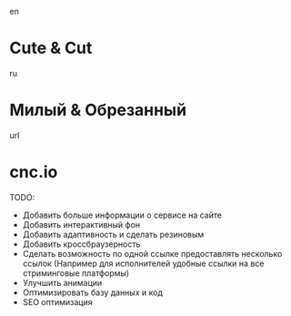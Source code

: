 en
# Cute & Cut
ru
# Милый & Обрезанный
url
# cnc.io
TODO:
 - Добавить больше информации о сервисе на сайте
 - Добавить интерактивный фон
 - Добавить адаптивность и сделать резиновым
 - Добавить кроссбраузерность
 - Сделать возможность по одной ссылке предоставлять несколько ссылок 
   (Например для исполнителей удобные ссылки на все стриминговые платформы)
 - Улучшить анимации
 - Оптимизировать базу данных и код
 - SEO оптимизация
